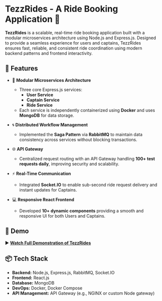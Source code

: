 # TezzRides - A Ride Booking Application 🚖

**TezzRides** is a scalable, real-time ride booking application built with a modular microservices architecture using Node.js and Express.js. Designed to provide a seamless experience for users and captains, TezzRides ensures fast, reliable, and consistent ride coordination using modern backend patterns and frontend interactivity.

## 🚀 Features

- 🔧 **Modular Microservices Architecture**
  - Three core Express.js services:
    - **User Service**
    - **Captain Service**
    - **Ride Service**
  - Each service is independently containerized using **Docker** and uses **MongoDB** for data storage.

- 🌀 **Distributed Workflow Management**
  - Implemented the **Saga Pattern** via **RabbitMQ** to maintain data consistency across services without blocking transactions.

- 🌐 **API Gateway**
  - Centralized request routing with an API Gateway handling **100+ test requests daily**, improving security and scalability.

- ⚡ **Real-Time Communication**
  - Integrated **Socket.IO** to enable sub-second ride request delivery and instant updates for Captains.

- 💻 **Responsive React Frontend**
  - Developed **10+ dynamic components** providing a smooth and responsive UI for both Users and Captains.

## 📸 Demo

▶️ **[Watch Full Demonstration of TezzRides](https://your-demo-link-here.com)**

## 📦 Tech Stack

- **Backend:** Node.js, Express.js, RabbitMQ, Socket.IO
- **Frontend:** React.js
- **Database:** MongoDB
- **DevOps:** Docker, Docker Compose
- **API Management:** API Gateway (e.g., NGINX or custom Node gateway)


